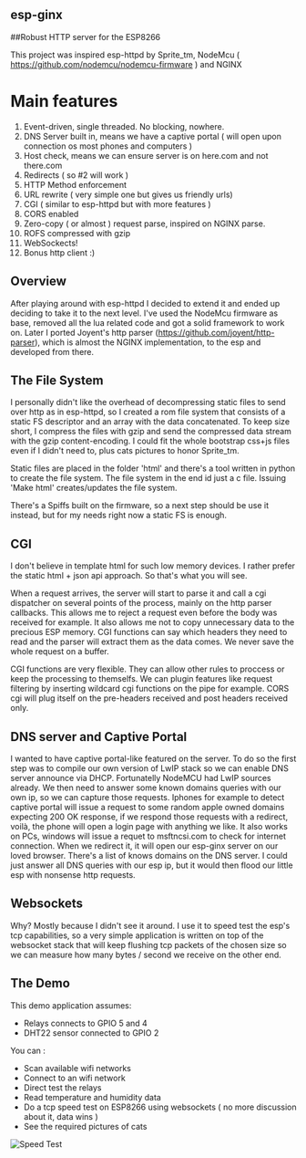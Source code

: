 esp-ginx
--------

##Robust HTTP server for the ESP8266

This project was inspired esp-httpd by Sprite_tm, NodeMcu ( https://github.com/nodemcu/nodemcu-firmware ) and NGINX

Main features
=============

1. Event-driven, single threaded. No blocking, nowhere.
2. DNS Server built in, means we have a captive portal ( will open upon connection os most phones and computers )
3. Host check, means we can ensure server is on here.com and not there.com
4. Redirects ( so #2 will work )
5. HTTP Method enforcement
7. URL rewrite ( very simple one but gives us friendly urls)
8. CGI ( similar to esp-httpd but with more features )
9. CORS enabled 
10. Zero-copy ( or almost ) request parse, inspired on NGINX parse.
11. ROFS compressed with gzip
12. WebSockects! 
12. Bonus http client :)

Overview
-------
After playing around with esp-httpd I decided to extend it and ended up deciding to take it to the next level.
I've used the NodeMcu firmware as base, removed all the lua related code and got a solid framework to work on.
Later I ported Joyent's http parser (https://github.com/joyent/http-parser), which is almost the NGINX implementation, to the esp and developed from there. 

The File System
---------------
I personally didn't like the overhead of decompressing static files to send over http as in esp-httpd, so I created a rom file system that consists of a static FS descriptor and an array with the data concatenated. To keep size short, I compress the files with gzip and send the compressed data stream with the gzip content-encoding. I could fit the whole bootstrap css+js files even if I didn't need to, plus cats pictures to honor Sprite_tm.

Static files are placed in the folder 'html' and there's a tool written in python to create the file system. The file system in the end id just a c file.
Issuing 'Make html' creates/updates the file system.

There's a Spiffs built on the firmware, so a next step should be use it instead, but for my needs right now a static FS is enough.

CGI
---
I don't believe in template html for such low memory devices. I rather prefer the static html + json api approach. So that's what you will see. 

When a request arrives, the server will start to parse it and call a cgi dispatcher on several points of the process, mainly on the http parser callbacks. This allows me to reject a request even before the body was received for example. 
It also allows me not to copy unnecessary data to the precious ESP memory. CGI functions can say which headers they need to read and the parser will extract them as the data comes. We never save the whole request on a buffer.

CGI functions are very flexible. They can allow other rules to proccess or keep the processing to themselfs. We can plugin features like request filtering by inserting wildcard cgi functions on the pipe for example. CORS cgi will plug itself on the pre-headers received and post headers received only.

DNS server and Captive Portal
---------
I wanted to have captive portal-like featured on the server.
To do so the first step was to compile our own version of LwIP stack so we can enable DNS server announce via DHCP. Fortunatelly NodeMCU had LwIP sources already.
We then need to answer some known domains queries with our own ip, so we can capture those requests. Iphones for example to detect captive portal will issue a request to some random apple owned domains expecting 200 OK response, if we respond those requests with a redirect, voilà, the phone will open a login page with anything we like. It also works on PCs, windows will issue a requet to msftncsi.com to check for internet connection. When we redirect it, it will open our esp-ginx server on our loved browser.
There's a list of knows domains on the DNS server. I could just answer all DNS queries with our esp ip, but it would then flood our little esp with nonsense http requests. 

Websockets
---
Why? Mostly because I didn't see it around.
I use it to speed test the esp's tcp capabilities, so a very simple application is written on top of the websocket stack that will keep flushing tcp packets of the chosen size so we can measure how many bytes / second we receive on the other end.

The Demo
--------
This demo application assumes:
* Relays connects to GPIO 5 and 4
* DHT22 sensor connected to GPIO 2

You can :
* Scan available wifi networks
* Connect to an wifi network
* Direct test the relays 
* Read temperature and humidity data
* Do a tcp speed test on ESP8266 using websockets ( no more discussion about it, data wins )
* See the required pictures of cats

![Speed Test](http://i.gyazo.com/89e3fcea70641e871a3bfbaf5d116d66.png)


